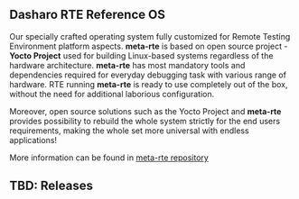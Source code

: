 Dasharo RTE Reference OS
------------------------

Our specially crafted operating system fully customized for Remote Testing
Environment platform aspects. **meta-rte** is based on open source project -
**Yocto Project** used for building Linux-based systems regardless of the
hardware architecture. **meta-rte** has most mandatory tools and dependencies
required for everyday debugging task with various range of hardware. RTE running
**meta-rte** is ready to use completely out of the box, without the need for
additional laborious configuration.

Moreover, open source solutions such as the Yocto Project and **meta-rte**
provides possibility to rebuild the whole system strictly for the end users
requirements, making the whole set more universal with endless applications!

More information can be found in [meta-rte repository](https://github.com/3mdeb/meta-rte)

## TBD: Releases

